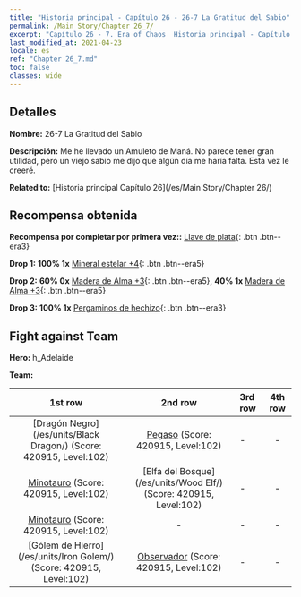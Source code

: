 ```yaml
---
title: "Historia principal - Capítulo 26 - 26-7 La Gratitud del Sabio"
permalink: /Main Story/Chapter 26_7/
excerpt: "Capítulo 26 - 7. Era of Chaos  Historia principal - Capítulo 26_7. 26-7 La Gratitud del Sabio"
last_modified_at: 2021-04-23
locale: es
ref: "Chapter 26_7.md"
toc: false
classes: wide
---
```


## Detalles

 **Nombre:** 26-7 La Gratitud del Sabio

 **Descripción:** Me he llevado un Amuleto de Maná. No parece tener gran utilidad, pero un viejo sabio me dijo que algún día me haría falta. Esta vez le creeré.

 **Related to:** [Historia principal Capítulo 26](/es/Main Story/Chapter 26/)

## Recompensa obtenida

 **Recompensa por completar por primera vez::** [Llave de plata](/ItemsES/con_693/){: .btn .btn--era3}

 **Drop 1:** **100% 1x** [Mineral estelar +4](/ItemsES/mat_89/){: .btn .btn--era5}

 **Drop 2:** **60% 0x** [Madera de Alma +3](/ItemsES/mat_83/){: .btn .btn--era5}, **40% 1x** [Madera de Alma +3](/ItemsES/mat_83/){: .btn .btn--era5}

 **Drop 3:** **100% 1x** [Pergaminos de hechizo](/ItemsES/con_694/){: .btn .btn--era3}


## Fight against Team
 **Hero:** h_Adelaide

 **Team:**


  | 1st row | 2nd row | 3rd row | 4th row |
  |:----:|:----:|:----|:----:|
  | [Dragón Negro](/es/units/Black Dragon/) (Score: 420915, Level:102)  | [Pegaso](/es/units/Pegasus/) (Score: 420915, Level:102)  | - | - |
  | [Minotauro](/es/units/Minotaur/) (Score: 420915, Level:102)  | [Elfa del Bosque](/es/units/Wood Elf/) (Score: 420915, Level:102)  | - | - |
  | [Minotauro](/es/units/Minotaur/) (Score: 420915, Level:102)  | - | - | - |
  | [Gólem de Hierro](/es/units/Iron Golem/) (Score: 420915, Level:102)  | [Observador](/es/units/Beholder/) (Score: 420915, Level:102)  | - | - |


